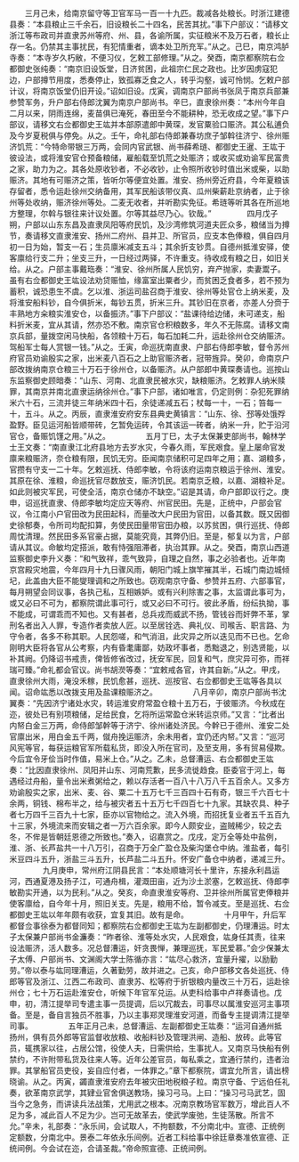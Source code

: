 <!-- { "loadSidebar": true } -->
　　三月己未，给南京留守等卫官军马一百一十九匹。裁减各处粮长。时浙江建德县奏：“本县粮止三千余石，旧设粮长二十四名，民苦其扰。”事下户部议：“请移文浙江等布政司并直隶苏州等府、州、县，各谕所属，实征粮米不及万石者，粮长止存一名。仍禁其主事扰民，有犯情重者，谪本处卫所充军。”从之。己巳，南京鸿胪寺奏：“本寺岁久朽敝，不便习仪，乞敕工部修理。”从之。癸酉，南京都察院右佥都御史张纯奏：“南京旧设饭堂，日济贫困，此祖宗仁民之政也。比岁因虏寇犯边，户部撙节用度，悉奏停止，致孤寡乏食之人，转乎沟壑，诚可怜悯。乞敕户部计议，将南京饭堂仍旧开设。”诏如旧设。戊寅，调南京户部尚书张凤于南京兵部兼参赞军务，升户部右侍郎沈翼为南京户部尚书。辛巳，直隶徐州奏：“本州今年自二月以来，阴雨连绵，麦苗俱已淹死，春田至今不能耕种，恐无收成之望。”事下户部议，请移文右佥都御史王竑并本部原遣郎中黄琛，发官粟验口赈济。其公私逋负及今岁夏税俱与停免。从之。壬午，命礼部右侍郎兼春坊庶子邹斡往济宁、徐州赈济饥荒：“今特命带银三万两，会同内官武银、尚书薛希琏、都御史王暹、王竑于彼设法，或将淮安官仓预备粮储，雇船载至饥荒之处赈济；或收买或劝谕军民富贵之家，助力为之。其各处原收钞者，不必收钞，止令照所收钞时值出米或柴，以助赈济。其地有可赈济之策，皆听尔等便宜处置。淮安、扬州旁近府县，今年夏粮该存留者，悉令运赴徐州交纳备用，其军民船该带仪真、瓜州柴薪赴京纳者，止于徐州等处收纳，赈济徐州等处。二麦无收者，并听勘实免征。希琏等听其各在所巡地方整理，尔斡与银往来计议处置。尔等其益尽乃心。钦哉。”
　　
　　四月戊子朔，户部以山东东昌及直隶凤阳等府民饥，及沙湾修筑河道夫匠众多，粮储当为撙节，奏请移文直隶淮安、扬州二府州、县并卫、所官员，应支本色俸粮，俱自四月初一日为始，暂支一石；生员廪米减支五斗；其余折支钞贯。自德州抵淮安驿，使客廪给行支二升；坐支三升，一日经过两驿，不许重支。待收成有粮之日，如旧关给。从之。户部主事戴珤奏：“淮安、徐州所属人民饥穷，弃产抛家，卖妻鬻子。虽有右佥都御史王竑设法劝贷赈恤，缘富室出粟者少，而贫困乏食者多，若不预为蓄积，诚恐患生不虞。乞以淮、浙运司盐召商于淮安、徐州等处官仓上纳米麦，及将淮安船料钞，自今俱折米，每钞五贯，折米三升。其钞旧在京者，亦差人分赍于丰熟地方籴粮实淮安仓，以备振济。”事下户部议：“盐课待给边储，未可递支，船料折米麦，宜从其请，然亦恐不敷。南京官仓积粮数多，年久不无陈腐。请移文南京兵部，量拨空闲马快船，各领粮十万石，每石加耗二升，运赴徐州仓交纳赈济。驾船军士每人赏银一钱。”从之。壬寅，命巡抚南直隶、户部右侍郎李敏，督令苏州府官员劝谕殷实之家，出米麦八百石之上助官赈济者，冠带旌异。癸卯，命南京户部改拨纳南京仓粮三十万石于徐州仓，以备赈济。从户部郎中黄琛奏请也。巡按山东监察御史顾暗奏：“山东、河南、北直隶民被水灾，缺粮赈济。乞敕罪人纳米赎罪，其南京并南北直隶运纳徐州仓。”事下户部，诸如唯言，仍定则例：杂犯死罪纳米六十石，三流并徒三年纳米四十石，余徒递减五石；杖每一十，一石；笞每一十，五斗。从之。丙辰，直隶淮安府安东县典史黄镇言：“山东、徐、邳等处饿殍盈野。臣见运河船皆顺带砖，乞暂免运砖，令其该运一砖者，纳米一升，贮于沿河官仓，备赈饥馑之用。”从之。
　　
　　五月丁巳，太子太保兼吏部尚书，翰林学士王文奏：“南直隶江北府县地方去岁水灾，今春久雨，军民艰食。皇上屡命官发廪来粮赈济，奈仓粮有限，民饥无穷。臣闻南京储积可足四年之用；嘉、湖粮多，官攒有守支一二十年。乞敕巡抚、侍郎李敏，令将该府运南京粮运于徐州、淮安。其原在徐、淮粮，命巡抚官尽数放支，赈济饥民。若南京乏粮，以嘉、湖粮补足。如此则被灾军民，可使全活，南京仓储亦不缺空。”诏是其请，命户部即议行之。庚申，诏巡抚直隶、侍郎李敏均定应天等府、州官民田。先是，正统中，户部会官议，令江南小户官田改为民田起科，而量改大户民田为官田，以备其数。既又因御史徐郁奏，令所司均配扣算，务使民田量带官田办粮，以苏贫困，俱行巡抚、侍郎周忱清理。然民田多系官豪占据，莫能究竟，其弊仍旧。至是，郁复以为言，户部请从其议。命敏均定搭派，敢有恃强阻滞者，执治其罪。从之。癸酉，南京山西道监察御史李升义奏：“和气致祥，乖气致异，自理之自然，事之必验者也。近年南京宫殿灾地震，今年四月十九日骤风雨，朝阳门城上旗竿摧其半，石城门南边城倾圮，此盖由大臣不能燮理调和之所致也。窃观南京守备、参赞并五府、六部事官，每月朔望会同议事，各执己私，互相嫉妒。或有兴利除害之事，太监谓此事可为，或又必曰不可为，都察院谓此事可行，或又必曰不可行。彼此矛盾，纷纭执拗，事不能成，可谓乖而不知也。又有甚者，总兵戎而威武不扬，管钱谷而奸弊不革，掌刑名者出入人罪，专造作者卖放人匠。以至居铨选、典礼仪、司喉舌、职言路、为守令者，各多不称其职。人民怨嗟，和气消沮，此灾异之所以迭见而不已也。乞命刚明大臣将各官从公考察，内有昏耄庸鄙，妨政坏事者，悉黜退之，别选贤能，以补其阙。仍降诏书戒责，俾皆修省改过，抚安军民，回复和气，庶灾异可弥，而祥瑞可臻。”命礼都会官议。尚书胡濙等奏：“宜敕戒各官，许其自新。”从之。甲戌，直隶徐州大雨，淹没禾稼，民饥愈甚，巡抚、巡按官、右佥都御史王竑等各具以闻。诏命竑悉以改拨支用及盐课粮赈济之。
　　
　　八月辛卯，南京户部尚书沈翼奏：“先因济宁诸处水灾，转运淮安府常盈仓粮十五万石，于彼赈济。今秋成在迩，彼处已有别项粮储，足给民食，乞将所运常盈仓米转运京师。”又言：“比者出内帑白金三万两，命侍郎邹幹等于济宁、徐州诸处济民。今幹已于德州、淮安二处官廪出米，用白金五千两，僦舟挽运赈济，余未用者，宜仍还内帑。”又言：“巡河风宪等官，每获运粮官军所载私货，即没入所在官司，及至支用，多有贸易侵欺。今后宜令牙侩当时作值，易米上仓。”从之。乙未，总督漕运、右佥都御史王竑奏：“比因直隶徐州、凤阳并山东、河南荒歉，民多流徙趋食。臣委官于河上，每遇经过舟船，量令出米煮粥给之，赖以存活者一百八十八万八千五百余人。又多方劝谕殷实之家，出米、麦、谷、粟二十五万七千三百四十石有奇，银三千六百七十余两，铜钱、棉布半之，给与被灾者五十五万七千四百七十九家。其缺农具、种子者七万四千三百九十七家，臣亦以官物给之。流入外境，而招抚复业者五千五百九十三家，外境流来而安辑之者一万六百余家。即今人颇安业，盗贼稀少，较之去冬，不侔是皆朝廷恩德之所致也。”奏入，诏嘉赏之。戊戌，定万全等处中盐例，淮、浙、长芦盐共一十八万引，召商于万全广盈仓及柴沟堡仓中纳。淮盐者，每引米豆四斗五升，浙盐三斗五升，长芦盐二斗五升。怀安广备仓中纳者，递减三升。
　　
　　九月庚申，常州府江阴县民言：“本处顺塘河长十里许，东接永利昌运河，西通夏港及扬子江，可通舟楫，灌溉田亩，近为沙土淤塞，乞敕巡抚、侍郎李敏勘实开通，以为民利。”从之。癸亥，命直隶淮安等府、卫并徐州所属官吏俸粮并使客廪给，自今年十月，照旧关支。先是，粮用不给，暂令减支。至是巡抚、右佥都御史王竑以年年颇有收获，宜复其旧。故有是命。
　　
　　十月甲午，升后军都督佥事徐泰为都督同知；都察院右佥都御史王竑为左副都御史，仍理漕运。时太子太保兼户部尚书金濂奏：“昨者徐、淮等处水灾，人民艰食，竑身任其责，往来设法赈济，活人数多。况总督漕运，奸贪畏惮，兼理巡抚，军民爱慕。”会少保兼太子太傅、户部尚书、文渊阁大学士陈循亦言：“竑尽心救济，宜量升擢，以励勤劳。”帝以泰与竑同理漕运，久著勤劳，故并进之。己亥，命户部移文各处巡抚、侍郎等官及浙江、江西二布政司、直隶苏、松等府于折银粮内量改三十万石，运赴徐州仓；七十万石运赴淮安仓，听候下年官军兑运。从吏科给事中卢祥奏请也。戊申，初，清江提举司专遣主事一员提调，后以冗裁去，司事尽以属淮安巡河主事项备。至是，备自言独员不胜事，乃以主事郑灵理淮安河道，而备专主提调清江提举司事。
　　
　　五年正月己未，总督漕运、左副都御史王竑奏：“运河自通州抵扬州，俱有员外郎等官监督收放粮、收船料钞及管理洪闸、造船、放砖。此等官员，辄携家以往，占居公馆，役使人夫，日需供给，生事扰人。又南京马快船有例禁约，不许附带私货及往来人等。近年公差官员，每私乘之，宜通行禁约，违者治罪。其掌船官员吏役，妄自应付者，一体罪之。”章下都察院，谓宜允所言，请出榜晓谕。从之。丙寅，蠲直隶淮安府去年被灾田地税粮子粒。南京守备、宁远伯任礼奏，欲革南京武学，其肄业官舍俱送教场，操习弓马。上曰：“操习弓马武艺，固当今之急务，而讲读兵法战策，尤用武之根本。况南京教场官军数万，增此百人不足为多，减此百人不足为少。岂可无故革去，使武学废弛，生徒荡散。所言不允。”辛未，礼部奏：“永乐间，会试取人，不拘额数，不分南北中。宣德、正统例定额数，分南北中。景泰二年依永乐间例。近者工科给事中徐廷章奏准依宣德、正统间例。今会试在迩，合请圣裁。”帝命照宣德、正统间例。
　　
